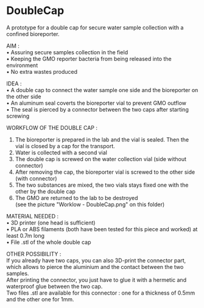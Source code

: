 # DoubleCap
A prototype for a double cap for secure water sample collection with a confined bioreporter.

AIM : <br>
• Assuring secure samples collection in the field <br>
• Keeping the GMO reporter bacteria from being released into the environment <br>
• No extra wastes produced <br>


IDEA : <br>
• A double cap to connect the water sample one side and the bioreporter on the other side <br>
• An aluminum seal coverts the bioreporter vial to prevent GMO outflow <br>
• The seal is pierced by a connector between the two caps after starting screwing <br>


WORKFLOW OF THE DOUBLE CAP : <br>
1) The bioreporter is prepared in the lab and the vial is sealed. Then the vial is closed by a cap for the transport. <br>
2) Water is collected with a second vial <br>
3) The double cap is screwed on the water collection vial (side without connector) <br>
4) After removing the cap, the bioreporter vial is screwed to the other side (with connector) <br>
5) The two substances are mixed, the two vials stays fixed one with the other by the double cap <br>
6) The GMO are returned to the lab to be destroyed <br>
(see the picture "Worklow - DoubleCap.png" on this folder)


MATERIAL NEEDED : <br>
• 3D printer (one head is sufficient) <br>
• PLA or ABS filaments (both have been tested for this piece and worked) at least 0.7m long <br>
• File .stl of the whole double cap

OTHER POSSIBILITY : <br>
If you already have two caps, you can also 3D-print the connector part, which allows to pierce the aluminium and the contact between the two samples. <br>
After printing the connector, you just have to glue it with a hermetic and waterproof glue between the two cap. <br>
Two files .stl are available for this connector : one for a thickness of 0.5mm and the other one for 1mm.
